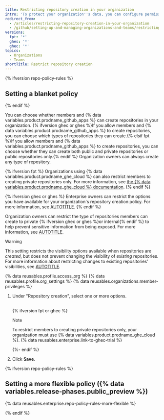 ```yaml
---
title: Restricting repository creation in your organization
intro: 'To protect your organization''s data, you can configure permissions for creating repositories in your organization.'
redirect_from:
  - /articles/restricting-repository-creation-in-your-organization
  - /github/setting-up-and-managing-organizations-and-teams/restricting-repository-creation-in-your-organization
versions:
  fpt: '*'
  ghes: '*'
  ghec: '*'
topics:
  - Organizations
  - Teams
shortTitle: Restrict repository creation
---
```


{% ifversion repo-policy-rules %}

## Setting a blanket policy

{% endif %}

You can choose whether members and {% data variables.product.prodname_github_apps %} can create repositories in your organization. {% ifversion ghec or ghes %}If you allow members and {% data variables.product.prodname_github_apps %} to create repositories, you can choose which types of repositories they can create.{% elsif fpt %}If you allow members and {% data variables.product.prodname_github_apps %} to create repositories, you can choose whether they can create both public and private repositories or public repositories only.{% endif %} Organization owners can always create any type of repository.

{% ifversion fpt %}
Organizations using {% data variables.product.prodname_ghe_cloud %} can also restrict members to creating private repositories only. For more information, see [the {% data variables.product.prodname_ghe_cloud %} documentation](/enterprise-cloud@latest/organizations/managing-organization-settings/restricting-repository-creation-in-your-organization).
{% endif %}

{% ifversion ghec or ghes %}
Enterprise owners can restrict the options you have available for your organization's repository creation policy. For more information, see [AUTOTITLE](/admin/policies/enforcing-policies-for-your-enterprise/enforcing-repository-management-policies-in-your-enterprise#enforcing-a-policy-for-repository-creation).
{% endif %}

Organization owners can restrict the type of repositories members can create to private {% ifversion ghec or ghes %}or internal{% endif %} to help prevent sensitive information from being exposed. For more information, see [AUTOTITLE](/code-security/getting-started/best-practices-for-preventing-data-leaks-in-your-organization).

> [!WARNING]
> This setting restricts the visibility options available when repositories are _created_, but does not prevent changing the visibility of _existing_ repositories. For more information about restricting changes to existing repositories' visibilities, see [AUTOTITLE](/organizations/managing-organization-settings/restricting-repository-visibility-changes-in-your-organization).

{% data reusables.profile.access_org %}
{% data reusables.profile.org_settings %}
{% data reusables.organizations.member-privileges %}
1. Under "Repository creation", select one or more options. <br><br>

   {% ifversion fpt or ghec %}

   > [!NOTE]
   > To restrict members to creating private repositories only, your organization must use {% data variables.product.prodname_ghe_cloud %}. {% data reusables.enterprise.link-to-ghec-trial %}

   {%- endif %}

1. Click **Save**.

{% ifversion repo-policy-rules %}

## Setting a more flexible policy ({% data variables.release-phases.public_preview %})

{% data reusables.enterprise.repo-policy-rules-more-flexible %}

{% endif %}
